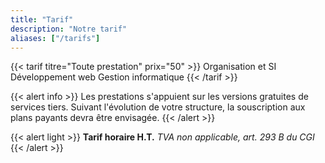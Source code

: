 ```yaml
---
title: "Tarif"
description: "Notre tarif"
aliases: ["/tarifs"]
---
```


{{< tarif titre="Toute prestation" prix="50" >}}
  Organisation et SI
  Développement web
  Gestion informatique
{{< /tarif >}}

{{< alert info >}}
  Les prestations s'appuient sur les versions gratuites de services tiers.
  Suivant l'évolution de votre structure, la souscription aux plans payants devra être envisagée.
{{< /alert >}}

{{< alert light >}}
  **Tarif horaire H.T.**
  *TVA non applicable, art. 293 B du CGI*
{{< /alert >}}
